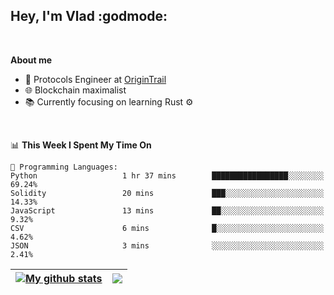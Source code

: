 ## Hey, I'm Vlad :godmode:

<br/>

**About me**
- 💼 Protocols Engineer at [OriginTrail](https://github.com/OriginTrail)
- 🌐 Blockchain maximalist
- 📚 Currently focusing on learning Rust :gear:

<br/>

<!--START_SECTION:waka-->
📊 **This Week I Spent My Time On** 

```text
💬 Programming Languages: 
Python                   1 hr 37 mins        █████████████████░░░░░░░░   69.24% 
Solidity                 20 mins             ███░░░░░░░░░░░░░░░░░░░░░░   14.33% 
JavaScript               13 mins             ██░░░░░░░░░░░░░░░░░░░░░░░   9.32% 
CSV                      6 mins              █░░░░░░░░░░░░░░░░░░░░░░░░   4.62% 
JSON                     3 mins              ░░░░░░░░░░░░░░░░░░░░░░░░░   2.41%

```


<!--END_SECTION:waka-->


| <a href="https://github.com/anuraghazra/github-readme-stats"><img align="center" src="https://github-readme-stats.vercel.app/api?username=u-hubar&show_icons=true&include_all_commits=true&theme=dark&hide_border=true" alt="My github stats" /></a> | <a href="https://github.com/anuraghazra/github-readme-stats"><img align="center" src="https://github-readme-stats.vercel.app/api/top-langs/?username=u-hubar&layout=compact&theme=dark&hide_border=true" /></a> |
| ------------- | ------------- |
